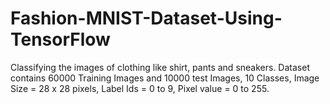 # Fashion-MNIST-Dataset-Using-TensorFlow
Classifying the images of clothing like shirt, pants and sneakers.  Dataset contains 60000 Training Images and 10000 test Images, 10 Classes, Image Size = 28 x 28 pixels, Label Ids = 0 to 9, Pixel value = 0 to 255.
